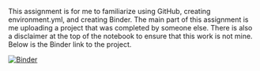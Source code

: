 This assignment is for me to familiarize using GitHub, creating environment.yml, and creating Binder. The main part of this assignment is me uploading a project that was completed by someone else. There is also a disclaimer at the top of the notebook to ensure that this work is not mine. Below is the Binder link to the project.

[![Binder](https://mybinder.org/badge_logo.svg)](https://mybinder.org/v2/gh/UCB-stat-159-s23/hw02-hjang8659/HEAD?labpath=%2FLOSC_Event_tutorial.ipynb)